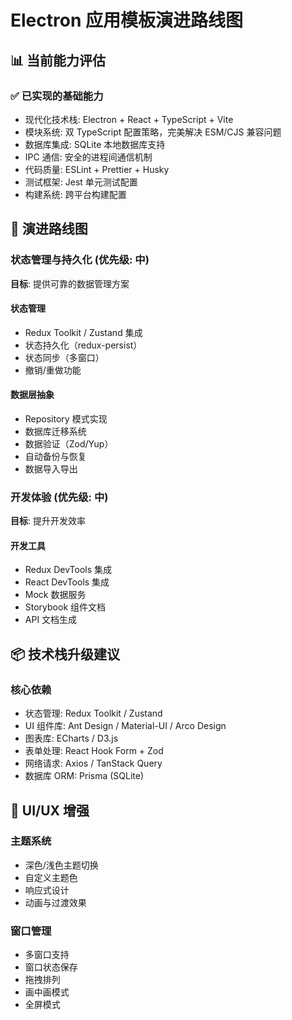 # Electron 应用模板演进路线图

## 📊 当前能力评估

### ✅ 已实现的基础能力

- 现代化技术栈: Electron + React + TypeScript + Vite
- 模块系统: 双 TypeScript 配置策略，完美解决 ESM/CJS 兼容问题
- 数据库集成: SQLite 本地数据库支持
- IPC 通信: 安全的进程间通信机制
- 代码质量: ESLint + Prettier + Husky
- 测试框架: Jest 单元测试配置
- 构建系统: 跨平台构建配置

## 🚀 演进路线图

### 状态管理与持久化 (优先级: 中)

**目标**: 提供可靠的数据管理方案

#### 状态管理

- Redux Toolkit / Zustand 集成
- 状态持久化（redux-persist）
- 状态同步（多窗口）
- 撤销/重做功能

#### 数据层抽象

- Repository 模式实现
- 数据库迁移系统
- 数据验证（Zod/Yup）
- 自动备份与恢复
- 数据导入导出

### 开发体验 (优先级: 中)

**目标**: 提升开发效率

#### 开发工具

- Redux DevTools 集成
- React DevTools 集成
- Mock 数据服务
- Storybook 组件文档
- API 文档生成

## 📦 技术栈升级建议

### 核心依赖

- 状态管理: Redux Toolkit / Zustand
- UI 组件库: Ant Design / Material-UI / Arco Design
- 图表库: ECharts / D3.js
- 表单处理: React Hook Form + Zod
- 网络请求: Axios / TanStack Query
- 数据库 ORM: Prisma (SQLite)

## 🎨 UI/UX 增强

### 主题系统

- 深色/浅色主题切换
- 自定义主题色
- 响应式设计
- 动画与过渡效果

### 窗口管理

- 多窗口支持
- 窗口状态保存
- 拖拽排列
- 画中画模式
- 全屏模式
